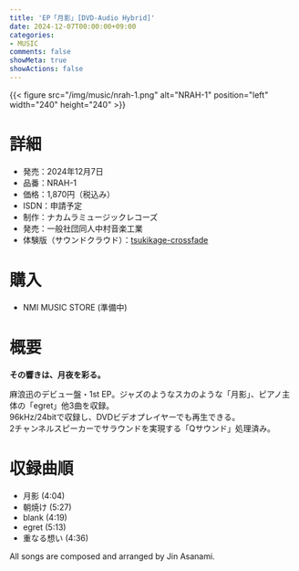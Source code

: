 ```yaml
---
title: 'EP「月影」[DVD-Audio Hybrid]'
date: 2024-12-07T00:00:00+09:00
categories:
- MUSIC
comments: false
showMeta: true
showActions: false
---
```


{{< figure src="/img/music/nrah-1.png" alt="NRAH-1" position="left" width="240" height="240" >}}

# 詳細
- 発売：2024年12月7日
- 品番：NRAH-1
- 価格：1,870円（税込み）
- ISDN：申請予定
- 制作：ナカムラミュージックレコーズ
- 発売：一般社団同人中村音楽工業
- 体験版（サウンドクラウド）：[tsukikage-crossfade](https://soundcloud.com/hayatehay/tsukikage-crossfade)

# 購入
- NMI MUSIC STORE (準備中)

# 概要
**その響きは、月夜を彩る。**

麻浪迅のデビュー盤・1st EP。ジャズのようなスカのような「月影」、ピアノ主体の「egret」他3曲を収録。<br>
96kHz/24bitで収録し、DVDビデオプレイヤーでも再生できる。<br>
2チャンネルスピーカーでサラウンドを実現する「Qサウンド」処理済み。

# 収録曲順
- 月影 (4:04)
- 朝焼け (5:27)
- blank (4:19)
- egret (5:13)
- 重なる想い (4:36)

All songs are composed and arranged by Jin Asanami.
